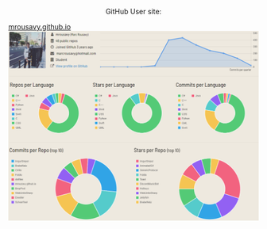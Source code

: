 <a align="center">
  <p>GitHub User site: </p>
  <a href="http://mrousavy.github.io" align="center">mrousavy.github.io</a>
  <a href="https://profile-summary-for-github.com/user/mrousavy">
    <img src="https://github.com/mrousavy/mrousavy.github.io/raw/master/img/github_summary.png" align="center"/>
  </a>
</a>
